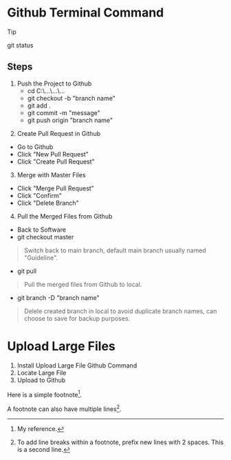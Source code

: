 # Github Terminal Command
> [!TIP]
> <span title="Check tracked or untracked project files and the changes.">git status</span> 

## Steps
1. Push the Project to Github
    - <span title="Locate to destination file path.">cd C:\\...\\...\\...</span> 
    - <span title="Create new branch and switch targeted path to created branch.">git checkout -b "branch name"</span>
    - <span title="Select all files in the project folder.">git add . </span>
    - <span title="Add command on the changed files.">git commit -m "message"</span>  
    - <span title="Push changes files to created branch in Github.">git push origin "branch name"</span>

2) Create Pull Request in Github 
  - Go to Github 
  - Click "New Pull Request" 
  - Click "Create Pull Request" 

3) Merge with Master Files
  - <span title="Merge master file with current changes.">Click "Merge Pull Request"</span>
  - Click "Confirm"                            
  - <span title="Optional: Delete to avoid duplicate branch name, or can choose to save for backup purpose.">Click "Delete Branch"</span>

4) Pull the Merged Files from Github 
- Back to Software 
- git checkout master
> Switch back to main branch, default main branch usually named "Guideline".
- git pull                                 
> Pull the merged files from Github to local. 
- git branch -D "branch name"
> Delele created branch in local to avoid duplicate branch names, can choose to save for backup purposes. 

# Upload Large Files 
1) Install Upload Large File Github Command
2) Locate Large File
3) Upload to Github

Here is a simple footnote[^1].

A footnote can also have multiple lines[^2].

[^1]: My reference.
[^2]: To add line breaks within a footnote, prefix new lines with 2 spaces.
  This is a second line.
